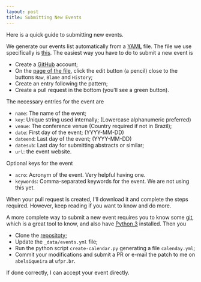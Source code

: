 ```yaml
---
layout: post
title: Submitting New Events
---
```


Here is a quick guide to submitting new events.

We generate our events list automatically from a
[YAML](http://www.yaml.org/) file.
The file we use specifically is
[this](https://github.com/ufpr-opt/ufpr-opt.github.io/blob/master/_data/events.yml).
The easiest way you have to do to submit a new event is

 - Create a [GitHub](http://github.com) account;
 - On the [page of the
   file](https://github.com/ufpr-opt/ufpr-opt.github.io/blob/master/_data/events.yml),
   click the edit button (a pencil) close to the buttons `Raw`, `Blame` and
   `History`;
 - Create an entry following the pattern;
 - Create a pull request in the bottom (you'll see a green button).

The necessary entries for the event are

 - `name`: The name of the event;
 - `key`: Unique string used internally; (Lowercase alphanumeric preferred)
 - `venue`: The conference venue (Country required if not in Brazil);
 - `date`: First day of the event; (YYYY-MM-DD)
 - `dateend`: Last day of the event; (YYYY-MM-DD)
 - `datesub`: Last day for submitting abstracts or similar;
 - `url`: the event website.

Optional keys for the event

 - `acro`: Acronym of the event. Very helpful having one.
 - `keywords`: Comma-separated keywords for the event. We are not using this
   yet.

When your pull request is created, I'll download it and complete the steps
required.
However, keep reading if you want to know and do more.

A more complete way to submit a new event requires you to know some
[git](http://git-scm.com/), which is a great tool to know, and also
have [Python 3](https://www.python.org/) installed.
Then you

 - Clone the [repositoty](https://github.com/ufpr-opt/ufpr-opt.github.io);
 - Update the `_data/events.yml` file;
 - Run the python script `create-calendar.py` generating a file `calenday.yml`;
 - Commit your modifications and submit a PR or e-mail the patch to me on
   `abelsiqueira` at `ufpr.br`.

If done correctly, I can accept your event directly.
